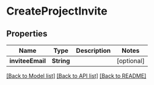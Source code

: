 # CreateProjectInvite

## Properties
Name | Type | Description | Notes
------------ | ------------- | ------------- | -------------
**inviteeEmail** | **String** |  | [optional] 

[[Back to Model list]](../README.md#documentation-for-models) [[Back to API list]](../README.md#documentation-for-api-endpoints) [[Back to README]](../README.md)


